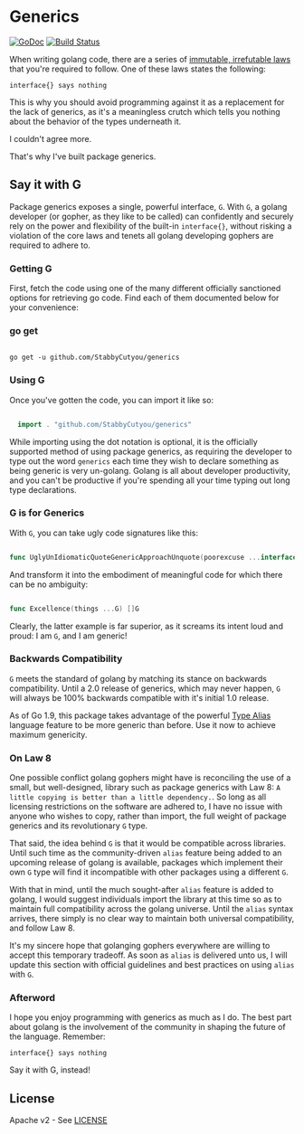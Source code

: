 # Generics

[![GoDoc](http://img.shields.io/badge/go-documentation-blue.svg?style=flat-square)](http://godoc.org/github.com/StabbyCutyou/generics) [![Build Status](https://travis-ci.org/StabbyCutyou/generics.svg)](https://travis-ci.org/StabbyCutyou/generics)

When writing golang code, there are a series of [immutable, irrefutable laws](https://go-proverbs.github.io/) that you're required to follow. One of these laws states the following:

` interface{} says nothing `

This is why you should avoid programming against it as a replacement for the lack of generics, as it's a meaningless crutch which tells you nothing about the behavior of the types underneath it.

I couldn't agree more.

That's why I've built package generics.


## Say it with G

Package generics exposes a single, powerful interface, `G`. With `G`, a golang developer (or gopher, as they like to be called) can confidently and securely rely on the power and flexibility of the built-in `interface{}`, without risking a violation of the core laws and tenets all golang developing gophers are required to adhere to.


### Getting G

First, fetch the code using one of the many different officially sanctioned options for retrieving go code. Find each of them documented below for your convenience:


### go get

```

go get -u github.com/StabbyCutyou/generics

```


### Using G

Once you've gotten the code, you can import it like so:

```go

  import . "github.com/StabbyCutyou/generics"

```

While importing using the dot notation is optional, it is the officially supported method of using package generics, as requiring the developer to type out the word `generics` each time they wish to declare something as being generic is very un-golang. Golang is all about developer productivity, and you can't be productive if you're spending all your time typing out long type declarations.


### G is for Generics

With `G`, you can take ugly code signatures like this:

```go

func UglyUnIdiomaticQuoteGenericApproachUnquote(poorexcuse ...interface{}) []interface{}

```

And transform it into the embodiment of meaningful code for which there can be no ambiguity:

```go

func Excellence(things ...G) []G

```

Clearly, the latter example is far superior, as it screams its intent loud and proud: I am `G`, and I am generic!


### Backwards Compatibility

`G` meets the standard of golang by matching its stance on backwards compatibility. Until a 2.0 release of generics, which may never happen, `G` will always be 100% backwards compatible with it's initial 1.0 release.

As of Go 1.9, this package takes advantage of the powerful [Type Alias](https://golang.org/ref/spec#Alias_declarations) language feature to be more generic than before. Use it now to achieve maximum genericity.


### On Law 8

One possible conflict golang gophers might have is reconciling the use of a small, but well-designed, library such as package generics with Law 8: `A little copying is better than a little dependency.`. So long as all licensing restrictions on the software are adhered to, I have no issue with anyone who wishes to copy, rather than import, the full weight of package generics and its revolutionary `G` type.

That said, the idea behind `G` is that it would be compatible across libraries. Until such time as the community-driven `alias` feature being added to an upcoming release of golang is available, packages which implement their own `G` type will find it incompatible with other packages using a different `G`.

With that in mind, until the much sought-after `alias` feature is added to golang, I would suggest individuals import the library at this time so as to maintain full compatibility across the golang universe. Until the `alias` syntax arrives, there simply is no clear way to maintain both universal compatibility, and follow Law 8.

It's my sincere hope that golanging gophers everywhere are willing to accept this temporary tradeoff. As soon as `alias` is delivered unto us, I will update this section with official guidelines and best practices on using `alias` with `G`.


### Afterword

I hope you enjoy programming with generics as much as I do. The best part about golang is the involvement of the community in shaping the future of the language. Remember:

` interface{} says nothing `

Say it with G, instead!


## License
Apache v2 - See [LICENSE](LICENSE)
